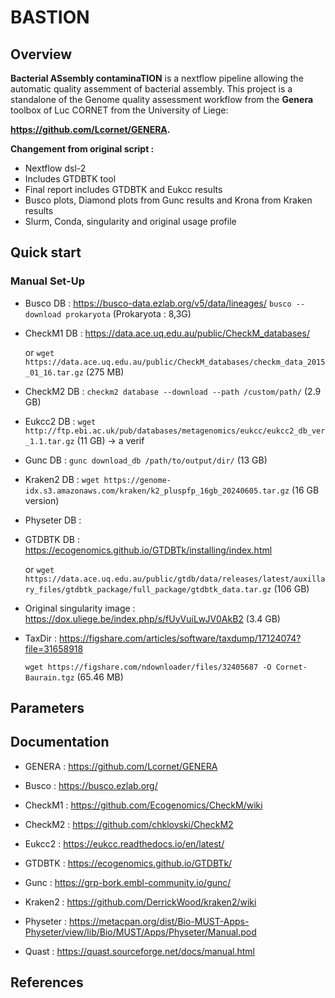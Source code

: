 # BASTION

## Overview

**Bacterial ASsembly contaminaTION** is a nextflow pipeline allowing the automatic quality assemment of bacterial assembly. This project is a standalone of the Genome quality assessment workflow from the **Genera** toolbox of Luc CORNET from the University of Liege: 

**https://github.com/Lcornet/GENERA.**


**Changement from original script :**
- Nextflow dsl-2
- Includes GTDBTK tool
- Final report includes GTDBTK and Eukcc results
- Busco plots, Diamond plots from Gunc results and Krona from Kraken results
- Slurm, Conda, singularity and original usage profile

## Quick start



### Manual Set-Up

- Busco DB : https://busco-data.ezlab.org/v5/data/lineages/ `busco --download prokaryota` (Prokaryota : 8,3G)

- CheckM1 DB : https://data.ace.uq.edu.au/public/CheckM_databases/

  or `wget https://data.ace.uq.edu.au/public/CheckM_databases/checkm_data_2015_01_16.tar.gz` (275 MB)

- CheckM2 DB : `checkm2 database --download --path /custom/path/` (2.9 GB)

- Eukcc2 DB : `wget http://ftp.ebi.ac.uk/pub/databases/metagenomics/eukcc/eukcc2_db_ver_1.1.tar.gz` (11 GB) -> a verif

- Gunc DB : `gunc download_db /path/to/output/dir/` (13 GB)

- Kraken2 DB : `wget https://genome-idx.s3.amazonaws.com/kraken/k2_pluspfp_16gb_20240605.tar.gz` (16 GB version)

- Physeter DB : 

- GTDBTK DB : https://ecogenomics.github.io/GTDBTk/installing/index.html

  or `wget https://data.ace.uq.edu.au/public/gtdb/data/releases/latest/auxillary_files/gtdbtk_package/full_package/gtdbtk_data.tar.gz` (106 GB)

- Original singularity image : https://dox.uliege.be/index.php/s/fUyVuiLwJV0AkB2 (3.4 GB)

- TaxDir : https://figshare.com/articles/software/taxdump/17124074?file=31658918

  `wget https://figshare.com/ndownloader/files/32405687 -O Cornet-Baurain.tgz`  (65.46 MB)

## Parameters

## Documentation

- GENERA : https://github.com/Lcornet/GENERA

- Busco : https://busco.ezlab.org/

- CheckM1 : https://github.com/Ecogenomics/CheckM/wiki

- CheckM2 : https://github.com/chklovski/CheckM2

- Eukcc2 : https://eukcc.readthedocs.io/en/latest/

- GTDBTK : https://ecogenomics.github.io/GTDBTk/

- Gunc : https://grp-bork.embl-community.io/gunc/

- Kraken2 : https://github.com/DerrickWood/kraken2/wiki

- Physeter :  https://metacpan.org/dist/Bio-MUST-Apps-Physeter/view/lib/Bio/MUST/Apps/Physeter/Manual.pod

- Quast : https://quast.sourceforge.net/docs/manual.html

## References
